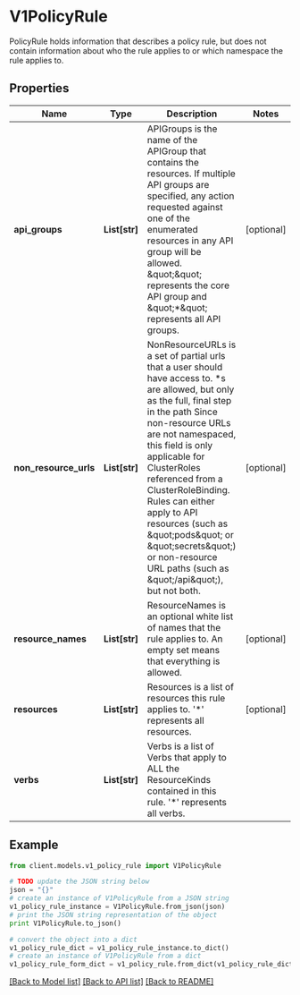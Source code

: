 # V1PolicyRule

PolicyRule holds information that describes a policy rule, but does not contain information about who the rule applies to or which namespace the rule applies to.

## Properties
Name | Type | Description | Notes
------------ | ------------- | ------------- | -------------
**api_groups** | **List[str]** | APIGroups is the name of the APIGroup that contains the resources.  If multiple API groups are specified, any action requested against one of the enumerated resources in any API group will be allowed. \&quot;\&quot; represents the core API group and \&quot;*\&quot; represents all API groups. | [optional] 
**non_resource_urls** | **List[str]** | NonResourceURLs is a set of partial urls that a user should have access to.  *s are allowed, but only as the full, final step in the path Since non-resource URLs are not namespaced, this field is only applicable for ClusterRoles referenced from a ClusterRoleBinding. Rules can either apply to API resources (such as \&quot;pods\&quot; or \&quot;secrets\&quot;) or non-resource URL paths (such as \&quot;/api\&quot;),  but not both. | [optional] 
**resource_names** | **List[str]** | ResourceNames is an optional white list of names that the rule applies to.  An empty set means that everything is allowed. | [optional] 
**resources** | **List[str]** | Resources is a list of resources this rule applies to. &#39;*&#39; represents all resources. | [optional] 
**verbs** | **List[str]** | Verbs is a list of Verbs that apply to ALL the ResourceKinds contained in this rule. &#39;*&#39; represents all verbs. | 

## Example

```python
from client.models.v1_policy_rule import V1PolicyRule

# TODO update the JSON string below
json = "{}"
# create an instance of V1PolicyRule from a JSON string
v1_policy_rule_instance = V1PolicyRule.from_json(json)
# print the JSON string representation of the object
print V1PolicyRule.to_json()

# convert the object into a dict
v1_policy_rule_dict = v1_policy_rule_instance.to_dict()
# create an instance of V1PolicyRule from a dict
v1_policy_rule_form_dict = v1_policy_rule.from_dict(v1_policy_rule_dict)
```
[[Back to Model list]](../README.md#documentation-for-models) [[Back to API list]](../README.md#documentation-for-api-endpoints) [[Back to README]](../README.md)


